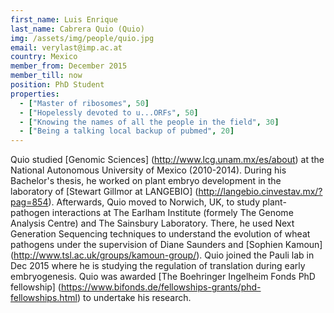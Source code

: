 ```yaml
---
first_name: Luis Enrique
last_name: Cabrera Quio (Quio)
img: /assets/img/people/quio.jpg
email: verylast@imp.ac.at
country: Mexico
member_from: December 2015
member_till: now
position: PhD Student
properties:
  - ["Master of ribosomes", 50]
  - ["Hopelessly devoted to u...ORFs", 50]
  - ["Knowing the names of all the people in the field", 30]
  - ["Being a talking local backup of pubmed", 20]
---
```

Quio studied [Genomic Sciences] (http://www.lcg.unam.mx/es/about) at the National Autonomous University of Mexico (2010-2014). During his Bachelor's thesis, he worked on plant embryo development in the laboratory of [Stewart Gillmor at LANGEBIO] (http://langebio.cinvestav.mx/?pag=854). Afterwards, Quio moved to Norwich, UK, to study plant-pathogen interactions at The Earlham Institute (formely The Genome Analysis Centre) and The Sainsbury Laboratory. There, he used Next Generation Sequencing techniques to understand the evolution of wheat pathogens under the supervision of Diane Saunders and [Sophien Kamoun] (http://www.tsl.ac.uk/groups/kamoun-group/). Quio joined the Pauli lab in Dec 2015 where he is studying the regulation of translation during early embryogenesis. Quio was awarded [The Boehringer Ingelheim Fonds PhD fellowship] (https://www.bifonds.de/fellowships-grants/phd-fellowships.html) to undertake his research.
